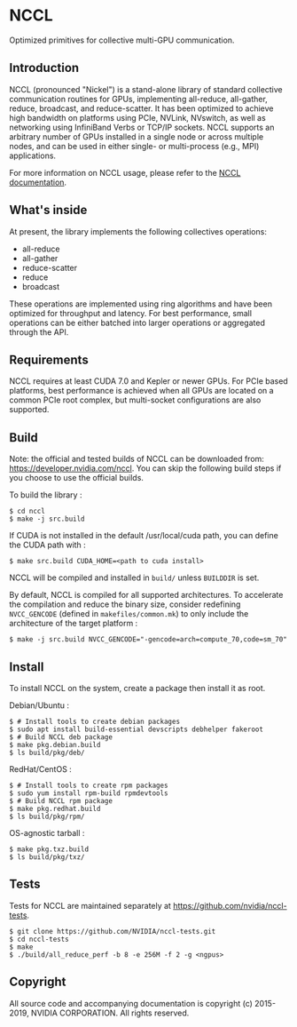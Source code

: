 # NCCL

Optimized primitives for collective multi-GPU communication.

## Introduction

NCCL (pronounced "Nickel") is a stand-alone library of standard collective communication routines for GPUs, implementing all-reduce, all-gather, reduce, broadcast, and reduce-scatter. It has been optimized to achieve high bandwidth on platforms using PCIe, NVLink, NVswitch, as well as networking using InfiniBand Verbs or TCP/IP sockets. NCCL supports an arbitrary number of GPUs installed in a single node or across multiple nodes, and can be used in either single- or multi-process (e.g., MPI) applications.

For more information on NCCL usage, please refer to the [NCCL documentation](https://docs.nvidia.com/deeplearning/sdk/nccl-developer-guide/index.html).

## What's inside

At present, the library implements the following collectives operations:

- all-reduce
- all-gather
- reduce-scatter
- reduce
- broadcast

These operations are implemented using ring algorithms and have been optimized for throughput and latency. For best performance, small operations can be either batched into larger operations or aggregated through the API.

## Requirements

NCCL requires at least CUDA 7.0 and Kepler or newer GPUs. For PCIe based platforms, best performance is achieved when all GPUs are located on a common PCIe root complex, but multi-socket configurations are also supported.

## Build

Note: the official and tested builds of NCCL can be downloaded from: https://developer.nvidia.com/nccl. You can skip the following build steps if you choose to use the official builds.

To build the library :

```shell
$ cd nccl
$ make -j src.build
```

If CUDA is not installed in the default /usr/local/cuda path, you can define the CUDA path with :

```shell
$ make src.build CUDA_HOME=<path to cuda install>
```

NCCL will be compiled and installed in `build/` unless `BUILDDIR` is set.

By default, NCCL is compiled for all supported architectures. To accelerate the compilation and reduce the binary size, consider redefining `NVCC_GENCODE` (defined in `makefiles/common.mk`) to only include the architecture of the target platform :
```shell
$ make -j src.build NVCC_GENCODE="-gencode=arch=compute_70,code=sm_70"
```

## Install

To install NCCL on the system, create a package then install it as root.

Debian/Ubuntu :
```shell
$ # Install tools to create debian packages
$ sudo apt install build-essential devscripts debhelper fakeroot
$ # Build NCCL deb package
$ make pkg.debian.build
$ ls build/pkg/deb/
```

RedHat/CentOS :
```shell
$ # Install tools to create rpm packages
$ sudo yum install rpm-build rpmdevtools
$ # Build NCCL rpm package
$ make pkg.redhat.build
$ ls build/pkg/rpm/
```

OS-agnostic tarball :
```shell
$ make pkg.txz.build
$ ls build/pkg/txz/
```

## Tests

Tests for NCCL are maintained separately at https://github.com/nvidia/nccl-tests.

```shell
$ git clone https://github.com/NVIDIA/nccl-tests.git
$ cd nccl-tests
$ make
$ ./build/all_reduce_perf -b 8 -e 256M -f 2 -g <ngpus>
```

## Copyright

All source code and accompanying documentation is copyright (c) 2015-2019, NVIDIA CORPORATION. All rights reserved.
